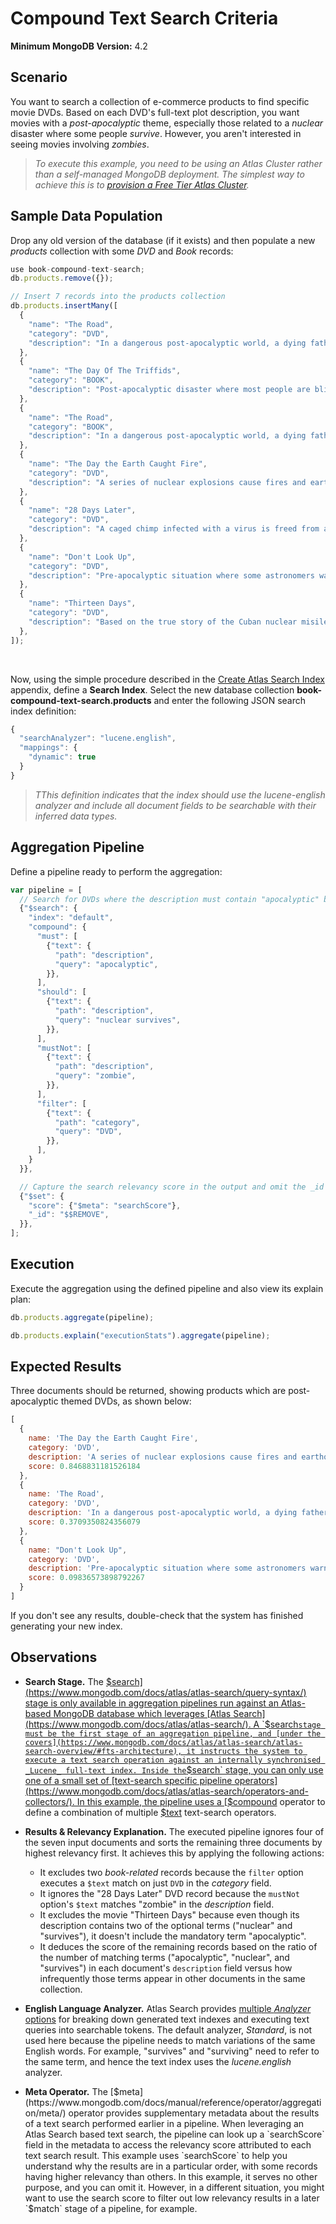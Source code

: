 # Compound Text Search Criteria

__Minimum MongoDB Version:__ 4.2


## Scenario

You want to search a collection of e-commerce products to find specific movie DVDs. Based on each DVD's full-text plot description, you want movies with a _post-apocalyptic_ theme, especially those related to a _nuclear_ disaster where some people _survive_. However, you aren't interested in seeing movies involving _zombies_.

> _To execute this example, you need to be using an Atlas Cluster rather than a self-managed MongoDB deployment. The simplest way to achieve this is to [provision a Free Tier Atlas Cluster](https://www.mongodb.com/cloud/atlas)._


## Sample Data Population

Drop any old version of the database (if it exists) and then populate a new _products_ collection with some _DVD_ and _Book_ records:

```javascript
use book-compound-text-search;
db.products.remove({});

// Insert 7 records into the products collection
db.products.insertMany([
  {
    "name": "The Road",
    "category": "DVD",
    "description": "In a dangerous post-apocalyptic world, a dying father protects his surviving son as they try to reach the coast",
  },
  {
    "name": "The Day Of The Triffids",
    "category": "BOOK",
    "description": "Post-apocalyptic disaster where most people are blinded by a meteor shower and then die at the hands of a new type of plant",
  },
  {
    "name": "The Road",
    "category": "BOOK",
    "description": "In a dangerous post-apocalyptic world, a dying father protects his surviving son as they try to reach the coast",
  },  
  {
    "name": "The Day the Earth Caught Fire",
    "category": "DVD",
    "description": "A series of nuclear explosions cause fires and earthquakes to ravage cities, with some of those that survive trying to rescue the post-apocalyptic world",
  },
  {
    "name": "28 Days Later",
    "category": "DVD",
    "description": "A caged chimp infected with a virus is freed from a lab, and the infection spreads to people who become zombie-like with just a few surviving in a post-apocalyptic country",
  },  
  {
    "name": "Don't Look Up",
    "category": "DVD",
    "description": "Pre-apocalyptic situation where some astronomers warn humankind of an approaching comet that will destroy planet Earth",
  },
  {
    "name": "Thirteen Days",
    "category": "DVD",
    "description": "Based on the true story of the Cuban nuclear misile threat, crisis is averted at the last minute and the workd survives",
  },
]); 
```

&nbsp;

Now, using the simple procedure described in the [Create Atlas Search Index](../../appendices/create-search-index.md) appendix, define a **Search Index**. Select the new database collection **book-compound-text-search.products** and enter the following JSON search index definition:

```javascript
{
  "searchAnalyzer": "lucene.english",
  "mappings": {
    "dynamic": true
  }
}
```

> _TThis definition indicates that the index should use the _lucene-english_ analyzer and include all document fields to be searchable with their inferred data types._


## Aggregation Pipeline

Define a pipeline ready to perform the aggregation:

```javascript
var pipeline = [
  // Search for DVDs where the description must contain "apocalyptic" but not "zombie"
  {"$search": {
    "index": "default",    
    "compound": {
      "must": [
        {"text": {
          "path": "description",
          "query": "apocalyptic",
        }},
      ],
      "should": [
        {"text": {
          "path": "description",
          "query": "nuclear survives",
        }},
      ],
      "mustNot": [
        {"text": {
          "path": "description",
          "query": "zombie",
        }},
      ],
      "filter": [
        {"text": {
          "path": "category",
          "query": "DVD",
        }},      
      ],
    }
  }},

  // Capture the search relevancy score in the output and omit the _id field
  {"$set": {
    "score": {"$meta": "searchScore"},
    "_id": "$$REMOVE",
  }},
];
```


## Execution

Execute the aggregation using the defined pipeline and also view its explain plan:

```javascript
db.products.aggregate(pipeline);
```

```javascript
db.products.explain("executionStats").aggregate(pipeline);
```


## Expected Results

Three documents should be returned, showing products which are post-apocalyptic themed DVDs, as shown below:

```javascript
[
  {
    name: 'The Day the Earth Caught Fire',
    category: 'DVD',
    description: 'A series of nuclear explosions cause fires and earthquakes to ravage cities, with some of those that survive trying to rescue the post-apocalyptic world',
    score: 0.8468831181526184
  },
  {
    name: 'The Road',
    category: 'DVD',
    description: 'In a dangerous post-apocalyptic world, a dying father protects his surviving son as they try to reach the coast',
    score: 0.3709350824356079
  },
  {
    name: "Don't Look Up",
    category: 'DVD',
    description: 'Pre-apocalyptic situation where some astronomers warn humankind of an approaching comet that will destroy planet Earth',
    score: 0.09836573898792267
  }
]
```

If you don't see any results, double-check that the system has finished generating your new index.


## Observations

 * __Search Stage.__ The [$search](https://www.mongodb.com/docs/atlas/atlas-search/query-syntax/) stage is only available in aggregation pipelines run against an Atlas-based MongoDB database which leverages [Atlas Search](https://www.mongodb.com/docs/atlas/atlas-search/). A `$search` stage must be the first stage of an aggregation pipeline, and [under the covers](https://www.mongodb.com/docs/atlas/atlas-search/atlas-search-overview/#fts-architecture), it instructs the system to execute a text search operation against an internally synchronised _Lucene_ full-text index. Inside the `$search` stage, you can only use one of a small set of [text-search specific pipeline operators](https://www.mongodb.com/docs/atlas/atlas-search/operators-and-collectors/). In this example, the pipeline uses a [$compound](https://www.mongodb.com/docs/atlas/atlas-search/compound/) operator to define a combination of multiple [$text](https://www.mongodb.com/docs/atlas/atlas-search/text/#std-label-text-ref) text-search operators.

 * __Results & Relevancy Explanation.__ The executed pipeline ignores four of the seven input documents and sorts the remaining three documents by highest relevancy first. It achieves this by applying the following actions:
    - It excludes two _book-related_ records because the `filter` option executes a `$text` match on just `DVD` in the _category_ field.
    - It ignores the "28 Days Later" DVD record because the `mustNot` option's `$text` matches "zombie" in the _description_ field.
    - It excludes the movie "Thirteen Days" because even though its description contains two of the optional terms ("nuclear" and "survives"), it doesn't include the mandatory term "apocalyptic".
    - It deduces the score of the remaining records based on the ratio of the number of matching terms ("apocalyptic", "nuclear", and "survives") in each document's `description` field versus how infrequently those terms appear in other documents in the same collection.

 * __English Language Analyzer.__ Atlas Search provides [multiple _Analyzer_ options](https://www.mongodb.com/docs/atlas/atlas-search/analyzers/) for breaking down generated text indexes and executing text queries into searchable tokens. The default analyzer, _Standard_, is not used here because the pipeline needs to match variations of the same English words. For example, "survives" and "surviving" need to refer to the same term, and hence the text index uses the _lucene.english_ analyzer.

 * __Meta Operator.__ The [$meta](https://www.mongodb.com/docs/manual/reference/operator/aggregation/meta/) operator provides supplementary metadata about the results of a text search performed earlier in a pipeline. When leveraging an Atlas Search based text search, the pipeline can look up a `searchScore` field in the metadata to access the relevancy score attributed to each text search result. This example uses `searchScore` to help you understand why the results are in a particular order, with some records having higher relevancy than others. In this example, it serves no other purpose, and you can omit it. However, in a different situation, you might want to use the search score to filter out low relevancy results in a later `$match` stage of a pipeline, for example.

